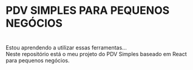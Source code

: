 <div color:orange>
  <h1 color:black>  PDV SIMPLES PARA PEQUENOS NEGÓCIOS  <h1/>

</div>
<p1>Estou aprendendo a utilizar essas ferramentas...</p1><br>
<p1>Neste repositório está o meu projeto do PDV Simples baseado em React para pequenos negócios.</p1><br>
